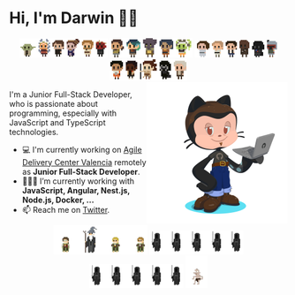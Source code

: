 # Hi, I'm Darwin 👋🏽
<div align="center">
  <img width=160 src="https://raw.githubusercontent.com/DarwinGonzalez/DarwinGonzalez/master/img/characters-1.png" />
  <img width=150 src="https://raw.githubusercontent.com/DarwinGonzalez/DarwinGonzalez/master/img/characters-2.png" />
  <img width=150 src="https://raw.githubusercontent.com/DarwinGonzalez/DarwinGonzalez/master/img/characters-3.png" />
  <img width=140 src="https://raw.githubusercontent.com/DarwinGonzalez/DarwinGonzalez/master/img/characters-4.png" />
</div>

<img width=256 align="right" src="https://raw.githubusercontent.com/DarwinGonzalez/DarwinGonzalez/master/img/darwin-octocat.png" />


I'm a Junior Full-Stack Developer, who is passionate about programming, especially with JavaScript and TypeScript technologies.

- 💻 I'm currently working on [Agile Delivery Center Valencia](https://www.capgemini.com/es-es/service/agile-delivery-center-valencia/) remotely as **Junior Full-Stack Developer**.
- 👨🏽‍💻  I’m currently working with **JavaScript, Angular, Nest.js, Node.js, Docker, ...**
- 📫  Reach me on [Twitter](https://twitter.com/darwinmaking).

<div align="center">
  <img width=170 src="https://raw.githubusercontent.com/DarwinGonzalez/DarwinGonzalez/master/img/characters-7.png" />
  <img width=170 src="https://raw.githubusercontent.com/DarwinGonzalez/DarwinGonzalez/master/img/characters-5.png" />
  <img width=170 src="https://raw.githubusercontent.com/DarwinGonzalez/DarwinGonzalez/master/img/characters-5.png" />
  <img width=40 src="https://raw.githubusercontent.com/DarwinGonzalez/DarwinGonzalez/master/img/characters-6.png" />
</div>
